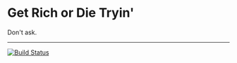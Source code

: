 # Get Rich or Die Tryin'

Don't ask.

---
[![Build Status](https://travis-ci.org/andycasey/get-rich-or-die-trying.svg?branch=master)](https://travis-ci.org/andycasey/get-rich-or-die-trying)

